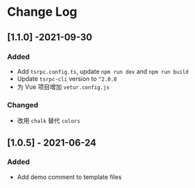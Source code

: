 # Change Log

## [1.1.0] -2021-09-30
### Added
- Add `tsrpc.config.ts`, update `npm run dev` and `npm run build`
- Update `tsrpc-cli` version to `^2.0.8`
- 为 Vue 项目增加 `vetur.config.js`
### Changed
- 改用 `chalk` 替代 `colors`

## [1.0.5] - 2021-06-24
### Added
- Add demo comment to template files